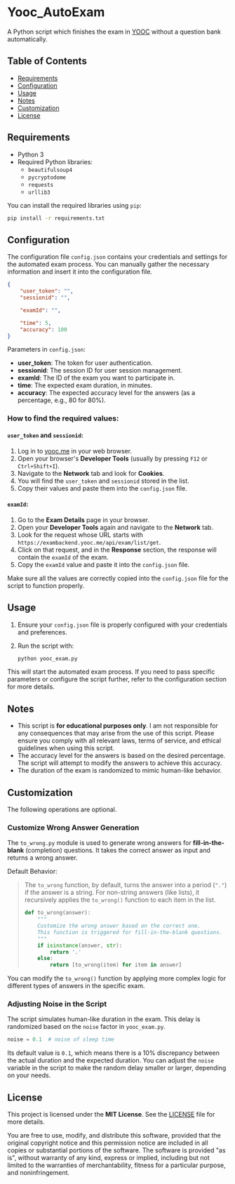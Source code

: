 # Yooc_AutoExam

A Python script which finishes the exam in [YOOC](https://www.yooc.me/) without a question bank automatically.

## Table of Contents
- [Requirements](#requirements)
- [Configuration](#configuration)
- [Usage](#usage)
- [Notes](#notes)
- [Customization](#customization)
- [License](#license)

## Requirements

- Python 3
- Required Python libraries:
  - `beautifulsoup4`
  - `pycryptodome`
  - `requests`
  - `urllib3`

You can install the required libraries using `pip`:

```bash
pip install -r requirements.txt
```

## Configuration

The configuration file `config.json` contains your credentials and settings for the automated exam process. You can manually gather the necessary information and insert it into the configuration file.

```json
{
    "user_token": "",
    "sessionid": "",

    "examId": "",

    "time": 5,
    "accuracy": 100
}
```

Parameters in `config.json`:

- **user_token**: The token for user authentication.
- **sessionid**: The session ID for user session management.
- **examId**: The ID of the exam you want to participate in.
- **time**: The expected exam duration, in minutes.
- **accuracy**: The expected accuracy level for the answers (as a percentage, e.g., 80 for 80%).

### How to find the required values:

#### `user_token` and `sessionid`:
1. Log in to [yooc.me](https://yooc.me/mobile/dashboard) in your web browser.
2. Open your browser's **Developer Tools** (usually by pressing `F12` or `Ctrl+Shift+I`).
3. Navigate to the **Network** tab and look for **Cookies**.
4. You will find the `user_token` and `sessionid` stored in the list.
5. Copy their values and paste them into the `config.json` file.

#### `examId`:
1. Go to the **Exam Details** page in your browser.
2. Open your **Developer Tools** again and navigate to the **Network** tab.
3. Look for the request whose URL starts with `https://exambackend.yooc.me/api/exam/list/get`.
4. Click on that request, and in the **Response** section, the response will contain the `examId` of the exam.
5. Copy the `examId` value and paste it into the `config.json` file.

Make sure all the values are correctly copied into the `config.json` file for the script to function properly.

## Usage

1. Ensure your `config.json` file is properly configured with your credentials and preferences.
2. Run the script with:

   ```bash
   python yooc_exam.py
   ```

This will start the automated exam process. If you need to pass specific parameters or configure the script further, refer to the configuration section for more details.

## Notes

- This script is **for educational purposes only**. I am not responsible for any consequences that may arise from the use of this script. Please ensure you comply with all relevant laws, terms of service, and ethical guidelines when using this script.
- The accuracy level for the answers is based on the desired percentage. The script will attempt to modify the answers to achieve this accuracy.
- The duration of the exam is randomized to mimic human-like behavior.

## Customization

The following operations are optional.

### Customize Wrong Answer Generation

The `to_wrong.py` module is used to generate wrong answers for **fill-in-the-blank** (completion) questions. It takes the correct answer as input and returns a wrong answer.

Default Behavior:

> The `to_wrong` function, by default, turns the answer into a period (`"."`) if the answer is a string. For non-string answers (like lists), it recursively applies the `to_wrong()` function to each item in the list.
>
> ```python
> def to_wrong(answer):
>     """
>     Customize the wrong answer based on the correct one.
>     This function is triggered for fill-in-the-blank questions.
>     """
>     if isinstance(answer, str):
>         return '.'
>     else:
>         return [to_wrong(item) for item in answer]
> ```

You can modify the `to_wrong()` function by applying more complex logic for different types of answers in the specific exam.

### Adjusting Noise in the Script

The script simulates human-like duration in the exam. This delay is randomized based on the `noise` factor in `yooc_exam.py`.

```python
noise = 0.1  # noise of sleep time
```

Its default value is `0.1`, which means there is a 10% discrepancy between the actual duration and the expected duration. You can adjust the `noise` variable in the script to make the random delay smaller or larger, depending on your needs.

## License

This project is licensed under the **MIT License**. See the [LICENSE](./LICENSE) file for more details.

You are free to use, modify, and distribute this software, provided that the original copyright notice and this permission notice are included in all copies or substantial portions of the software. The software is provided "as is", without warranty of any kind, express or implied, including but not limited to the warranties of merchantability, fitness for a particular purpose, and noninfringement.

